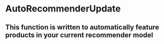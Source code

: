 # AutoRecommenderUpdate
## This function is written to automatically feature products in your current recommender model
